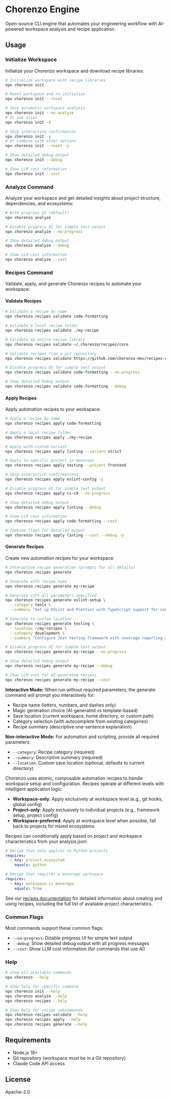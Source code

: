 # Chorenzo Engine

Open-source CLI engine that automates your engineering workflow with AI-powered workspace analysis and recipe application.

## Usage

### Initialize Workspace

Initialize your Chorenzo workspace and download recipe libraries:

```bash
# Initialize workspace with recipe libraries
npx chorenzo init

# Reset workspace and re-initialize
npx chorenzo init --reset

# Skip automatic workspace analysis
npx chorenzo init --no-analyze
# Or use alias
npx chorenzo init -A

# Skip interactive confirmation
npx chorenzo init -y
# Or combine with other options
npx chorenzo init --reset -y

# Show detailed debug output
npx chorenzo init --debug

# Show LLM cost information
npx chorenzo init --cost
```

### Analyze Command

Analyze your workspace and get detailed insights about project structure, dependencies, and ecosystems:

```bash
# With progress UI (default)
npx chorenzo analyze

# Disable progress UI for simple text output
npx chorenzo analyze --no-progress

# Show detailed debug output
npx chorenzo analyze --debug

# Show LLM cost information
npx chorenzo analyze --cost
```

### Recipes Command

Validate, apply, and generate Chorenzo recipes to automate your workspace:

#### Validate Recipes

```bash
# Validate a recipe by name
npx chorenzo recipes validate code-formatting

# Validate a local recipe folder
npx chorenzo recipes validate ./my-recipe

# Validate an entire recipe library
npx chorenzo recipes validate ~/.chorenzo/recipes/core

# Validate recipes from a git repository
npx chorenzo recipes validate https://github.com/chorenzo-dev/recipes-core.git

# Disable progress UI for simple text output
npx chorenzo recipes validate code-formatting --no-progress

# Show detailed debug output
npx chorenzo recipes validate code-formatting --debug
```

#### Apply Recipes

Apply automation recipes to your workspace:

```bash
# Apply a recipe by name
npx chorenzo recipes apply code-formatting

# Apply a local recipe folder
npx chorenzo recipes apply ./my-recipe

# Apply with custom variant
npx chorenzo recipes apply linting --variant strict

# Apply to specific project in monorepo
npx chorenzo recipes apply testing --project frontend

# Skip interactive confirmations
npx chorenzo recipes apply eslint-config -y

# Disable progress UI for simple text output
npx chorenzo recipes apply ci-cd --no-progress

# Show detailed debug output
npx chorenzo recipes apply linting --debug

# Show LLM cost information
npx chorenzo recipes apply code-formatting --cost

# Combine flags for detailed output
npx chorenzo recipes apply linting --cost --debug -y
```

#### Generate Recipes

Create new automation recipes for your workspace:

```bash
# Interactive recipe generation (prompts for all details)
npx chorenzo recipes generate

# Generate with recipe name
npx chorenzo recipes generate my-recipe

# Generate with all parameters specified
npx chorenzo recipes generate eslint-setup \
  --category tools \
  --summary "Set up ESLint and Prettier with TypeScript support for consistent code formatting"

# Generate to custom location
npx chorenzo recipes generate testing \
  --location ~/my-recipes \
  --category development \
  --summary "Configure Jest testing framework with coverage reporting and TypeScript integration"

# Disable progress UI for simple text output
npx chorenzo recipes generate my-recipe --no-progress

# Show detailed debug output
npx chorenzo recipes generate my-recipe --debug

# Show LLM cost for AI-generated recipes
npx chorenzo recipes generate my-recipe --cost
```

**Interactive Mode:**
When run without required parameters, the generate command will prompt you interactively for:

- Recipe name (letters, numbers, and dashes only)
- Magic generation choice (AI-generated vs template-based)
- Save location (current workspace, home directory, or custom path)
- Category selection (with autocomplete from existing categories)
- Recipe summary (descriptive one-sentence explanation)

**Non-interactive Mode:**
For automation and scripting, provide all required parameters:

- `--category`: Recipe category (required)
- `--summary`: Descriptive summary (required)
- `--location`: Custom save location (optional, defaults to current directory)

Chorenzo uses atomic, composable automation recipes to handle workspace setup and configuration. Recipes operate at different levels with intelligent application logic:

- **Workspace-only**: Apply exclusively at workspace level (e.g., git hooks, global config)
- **Project-only**: Apply exclusively to individual projects (e.g., framework setup, project config)
- **Workspace-preferred**: Apply at workspace level when possible, fall back to projects for mixed ecosystems

Recipes can conditionally apply based on project and workspace characteristics from your analysis.json:

```yaml
# Recipe that only applies to Python projects
requires:
  - key: project.ecosystem
    equals: python

# Recipe that requires a monorepo workspace
requires:
  - key: workspace.is_monorepo
    equals: true
```

See our [recipes documentation](docs/recipes.md) for detailed information about creating and using recipes, including the full list of available project characteristics.

### Common Flags

Most commands support these common flags:

- `--no-progress`: Disable progress UI for simple text output
- `--debug`: Show detailed debug output with all progress messages
- `--cost`: Show LLM cost information (for commands that use AI)

### Help

```bash
# Show all available commands
npx chorenzo --help

# Show help for specific command
npx chorenzo init --help
npx chorenzo analyze --help
npx chorenzo recipes --help

# Show help for recipe subcommands
npx chorenzo recipes validate --help
npx chorenzo recipes apply --help
npx chorenzo recipes generate --help
```

## Requirements

- Node.js 18+
- Git repository (workspace must be in a Git repository)
- Claude Code API access

## License

Apache-2.0
